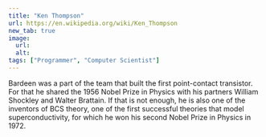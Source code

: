 ```yaml
---
title: "Ken Thompson"
url: https://en.wikipedia.org/wiki/Ken_Thompson
new_tab: true
image:
  url:
  alt:
tags: ["Programmer", "Computer Scientist"]
---
```


Bardeen was a part of the team that built the first point-contact transistor. For that he shared the 1956 Nobel Prize in Physics with his partners William Shockley and Walter Brattain. If that is not enough, he is also one of the inventors of BCS theory, one of the first successful theories that model superconductivity, for which he won his second Nobel Prize in Physics in 1972.
